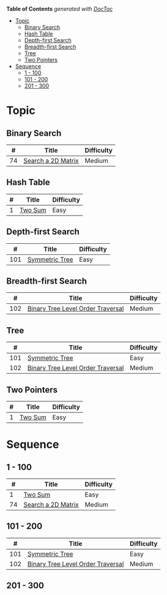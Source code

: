 <!-- START doctoc generated TOC please keep comment here to allow auto update -->
<!-- DON'T EDIT THIS SECTION, INSTEAD RE-RUN doctoc TO UPDATE -->
**Table of Contents**  *generated with [DocToc](https://github.com/thlorenz/doctoc)*

- [Topic](#topic)
  - [Binary Search](#binary-search)
  - [Hash Table](#hash-table)
  - [Depth-first Search](#depth-first-search)
  - [Breadth-first Search](#breadth-first-search)
  - [Tree](#tree)
  - [Two Pointers](#two-pointers)
- [Sequence](#sequence)
  - [1 - 100](#1---100)
  - [101 - 200](#101---200)
  - [201 - 300](#201---300)

<!-- END doctoc generated TOC please keep comment here to allow auto update -->

# Topic

## Binary Search

| #    | Title                                    | Difficulty |
| ---- | ---------------------------------------- | ---------- |
| 74   | [Search a 2D Matrix](solutions/74-search-a-2d-matrix.md) | Medium     |


## Hash Table

| #    | Title                             | Difficulty |
| ---- | --------------------------------- | ---------- |
| 1    | [Two Sum](solutions/1-two-sum.md) | Easy       |

## Depth-first Search

| #    | Title                                    | Difficulty |
| ---- | ---------------------------------------- | ---------- |
| 101  | [Symmetric Tree](solutions/101-symmetric-tree.md) | Easy       |

## Breadth-first Search

| #    | Title                                    | Difficulty |
| ---- | ---------------------------------------- | ---------- |
| 102  | [Binary Tree Level Order Traversal](solutions/102-binary-tree-level-order-traversal.md) | Medium     |

## Tree

| #    | Title                                    | Difficulty |
| ---- | ---------------------------------------- | ---------- |
| 101  | [Symmetric Tree](solutions/101-symmetric-tree.md) | Easy       |
| 102  | [Binary Tree Level Order Traversal](solutions/102-binary-tree-level-order-traversal.md) | Medium     |

## Two Pointers

| #    | Title                             | Difficulty |
| ---- | --------------------------------- | ---------- |
| 1    | [Two Sum](solutions/1-two-sum.md) | Easy       |

# Sequence

## 1 - 100

| #    | Title                             | Difficulty |
| ---- | --------------------------------- | ---------- |
| 1    | [Two Sum](solutions/1-two-sum.md) | Easy       |
| 74   | [Search a 2D Matrix](solutions/74-search-a-2d-matrix.md) | Medium     |

## 101 - 200

| #    | Title                                    | Difficulty |
| ---- | ---------------------------------------- | ---------- |
| 101  | [Symmetric Tree](solutions/101-symmetric-tree.md) | Easy       |
| 102  | [Binary Tree Level Order Traversal](solutions/102-binary-tree-level-order-traversal.md) | Medium     |

## 201 - 300
